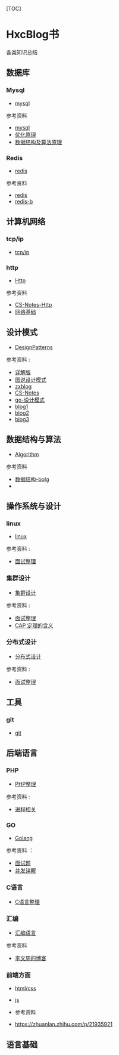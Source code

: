 [TOC]

# HxcBlog书

各类知识总结

## 数据库

### Mysql

- [mysql](Database/Mysql/mysql.md)

参考资料

- [mysql](https://github.com/CyC2018/CS-Notes)
- [优化原理](https://juejin.im/entry/590427815c497d005832dab9)
- [数据结构及算法原理](https://www.jianshu.com/p/b49d23a9ccb8)

### Redis

- [redis](Database/Redis/redis.md)

参考资料

- [redis](https://github.com/CyC2018/CS-Notes)
- [redis-b](https://blog.csdn.net/itcats_cn/article/details/82391719)


## 计算机网络

### tcp/ip

- [tcp/ip](Network/TcpIp/tcpip.md)

### http

- [Http](Network/Http/http.md)

参考资料

- [CS-Notes-Http](https://github.com/CyC2018/CS-Notes/blob/master/notes/HTTP.md)
- [网络基础](https://www.cnblogs.com/maybe2030/p/4781555.html#_label1)
## 设计模式

- [DesignPatterns](DesignPatterns/designPatterns.md)

参考资料 :
- [详解版](http://c.biancheng.net/view/1348.html)
- [图说设计模式](https://design-patterns.readthedocs.io/zh_CN/latest/)
- [zxblog](https://github.com/huangxinchun/ZXBlog/tree/master/Other/DesignPatterns)
- [CS-Notes](https://github.com/CyC2018/CS-Notes/blob/master/notes/%E8%AE%BE%E8%AE%A1%E6%A8%A1%E5%BC%8F%20-%20%E7%9B%AE%E5%BD%95.md)
- [go-设计模式](https://github.com/senghoo/golang-design-pattern)
- [blog1](https://segmentfault.com/a/1190000021317534?utm_source=tag-newest)
- [blog2](https://blog.csdn.net/wwwdc1012/article/details/82780560)
- [blog3](https://blog.csdn.net/najiutan/article/details/14448023)

## 数据结构与算法

- [Algorithm](Algorithm/algorithm.md)

参考资料

- [数据结构-bolg](https://blog.csdn.net/csdn_aiyang/article/details/84837553#%E7%AC%AC1%E8%8A%82%EF%BC%9A%E6%95%B0%E6%8D%AE%E7%BB%93%E6%9E%84%E6%A6%82%E8%BF%B0)
- []()

## 操作系统与设计

### linux
- [linux](OperatingSystem/Linux/linux.md)

参考资料 :

- [面试整理](https://github.com/CyC2018/CS-Notes/blob/master/notes/Linux.md#%E4%B9%9D%E6%AD%A3%E5%88%99%E8%A1%A8%E8%BE%BE%E5%BC%8F)

### 集群设计
- [集群设计](OperatingSystem/Distributed/distributed.md)

参考资料 :

- [面试整理](https://github.com/CyC2018/CS-Notes/blob/master/notes/Linux.md#%E4%B9%9D%E6%AD%A3%E5%88%99%E8%A1%A8%E8%BE%BE%E5%BC%8F)
- [CAP 定理的含义](http://www.ruanyifeng.com/blog/2018/07/cap.html)

### 分布式设计
- [分布式设计](OperatingSystem/Colony/colony.md)

参考资料 :

- [面试整理](https://github.com/CyC2018/CS-Notes/blob/master/notes/%E5%88%86%E5%B8%83%E5%BC%8F.md#%E4%BA%94paxos)

## 工具

### git

- [git](Tools/Git/git.md)

## 后端语言

### PHP

- [PHP整理](Language/Php/php.md)

参考资料 : 
- [进程相关](https://www.cnblogs.com/netxsky/articles/10579534.html)

### GO

- [Golang](Language/Golang/golang.md)
   
参考资料 ：
- [面试题](https://blog.csdn.net/weiyuefei/article/details/77963810)
- [并发详解](https://www.jianshu.com/p/fa6d82934cb8)
### C语言

- [C语言整理](Language/C/C.md)

### 汇编

- [汇编语言](Language/Assembly/assembly.md)

参考资料
- [李文周的博客 ](https://www.liwenzhou.com/posts/Go/13_reflect/)

### 前端方面

- [html/css](Frontend)
- [js]()

- 参考资料
- https://zhuanlan.zhihu.com/p/21935921

## 语言基础
